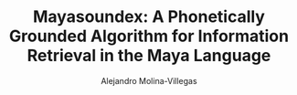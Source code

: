 ---
paperId: 1
author: Alejandro Molina-Villegas
publicationauthor: Alejandro Molina-Villegas
title: "Mayasoundex: A Phonetically Grounded Algorithm for Information Retrieval in the Maya Language"
pdf: Alejandro_Molina-Villegas.pdf
poster: Alejandro_Molina-Villegas_Poster.pdf
alt: --
type: Poster
topic: Information Retrieval and Text Mining
subtopic: Multilinguality and Language Diversity
link: https://research.latinxinai.org/papers/naacl/2024/pdf/Alejandro_Molina-Villegas.pdf
conference: naacl
year: 2024
tags: naacl-2024
location: Mexico City, Mexico
---